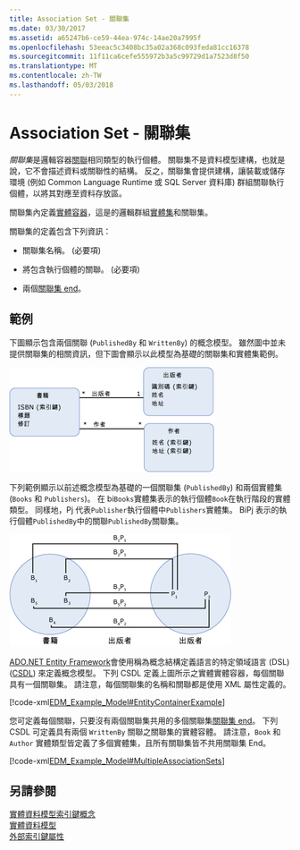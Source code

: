 ```yaml
---
title: Association Set - 關聯集
ms.date: 03/30/2017
ms.assetid: a65247b6-ce59-44ea-974c-14ae20a7995f
ms.openlocfilehash: 53eeac5c3408bc35a02a368c093feda81cc16378
ms.sourcegitcommit: 11f11ca6cefe555972b3a5c99729d1a7523d8f50
ms.translationtype: MT
ms.contentlocale: zh-TW
ms.lasthandoff: 05/03/2018
---
```

# <a name="association-set"></a>Association Set - 關聯集
*關聯集*是邏輯容器[關聯](../../../../docs/framework/data/adonet/association-type.md)相同類型的執行個體。 關聯集不是資料模型建構，也就是說，它不會描述資料或關聯性的結構。 反之，關聯集會提供建構，讓裝載或儲存環境 (例如 Common Language Runtime 或 SQL Server 資料庫) 群組關聯執行個體，以將其對應至資料存放區。  
  
 關聯集內定義[實體容器](../../../../docs/framework/data/adonet/entity-container.md)，這是的邏輯群組[實體集](../../../../docs/framework/data/adonet/entity-set.md)和關聯集。  
  
 關聯集的定義包含下列資訊：  
  
-   關聯集名稱。 (必要項)  
  
-   將包含執行個體的關聯。 (必要項)  
  
-   兩個[關聯集 end](../../../../docs/framework/data/adonet/association-set-end.md)。  
  
## <a name="example"></a>範例  
 下圖顯示包含兩個關聯 (`PublishedBy` 和 `WrittenBy`) 的概念模型。 雖然圖中並未提供關聯集的相關資訊，但下圖會顯示以此模型為基礎的關聯集和實體集範例。  
  
 ![範例模型](../../../../docs/framework/data/adonet/media/examplemodel.gif "ExampleModel")  
  
 下列範例顯示以前述概念模型為基礎的一個關聯集 (`PublishedBy`) 和兩個實體集 (`Books` 和 `Publishers`)。 在 bi`Books`實體集表示的執行個體`Book`在執行階段的實體類型。 同樣地，Pj 代表`Publisher`執行個體中`Publishers`實體集。 BiPj 表示的執行個體`PublishedBy`中的關聯`PublishedBy`關聯集。  
  
 ![設定範例](../../../../docs/framework/data/adonet/media/setsexample.gif "SetsExample")  
  
 [ADO.NET Entity Framework](../../../../docs/framework/data/adonet/ef/index.md)會使用稱為概念結構定義語言的特定領域語言 (DSL) ([CSDL](../../../../docs/framework/data/adonet/ef/language-reference/csdl-specification.md)) 來定義概念模型。 下列 CSDL 定義上圖所示之實體實體容器，每個關聯具有一個關聯集。 請注意，每個關聯集的名稱和關聯都是使用 XML 屬性定義的。  
  
 [!code-xml[EDM_Example_Model#EntityContainerExample](../../../../samples/snippets/xml/VS_Snippets_Data/edm_example_model/xml/books.edmx#entitycontainerexample)]  
  
 您可定義每個關聯，只要沒有兩個關聯集共用的多個關聯集[關聯集 end](../../../../docs/framework/data/adonet/association-set-end.md)。 下列 CSDL 可定義具有兩個 `WrittenBy` 關聯之關聯集的實體容體。 請注意，`Book` 和 `Author` 實體類型皆定義了多個實體集，且所有關聯集皆不共用關聯集 End。  
  
 [!code-xml[EDM_Example_Model#MultipleAssociationSets](../../../../samples/snippets/xml/VS_Snippets_Data/edm_example_model/xml/books3.edmx#multipleassociationsets)]  
  
## <a name="see-also"></a>另請參閱  
 [實體資料模型索引鍵概念](../../../../docs/framework/data/adonet/entity-data-model-key-concepts.md)  
 [實體資料模型](../../../../docs/framework/data/adonet/entity-data-model.md)  
 [外部索引鍵屬性](../../../../docs/framework/data/adonet/foreign-key-property.md)
